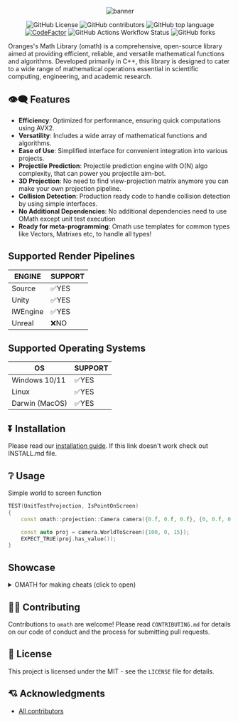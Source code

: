 <div align = center>

![banner](https://github.com/orange-cpp/omath/blob/main/.github/images/banner.png?raw=true)

![GitHub License](https://img.shields.io/github/license/orange-cpp/omath)
![GitHub contributors](https://img.shields.io/github/contributors/orange-cpp/omath)
![GitHub top language](https://img.shields.io/github/languages/top/orange-cpp/omath)
[![CodeFactor](https://www.codefactor.io/repository/github/orange-cpp/omath/badge)](https://www.codefactor.io/repository/github/orange-cpp/omath)
![GitHub Actions Workflow Status](https://img.shields.io/github/actions/workflow/status/orange-cpp/omath/cmake-multi-platform.yml)
![GitHub forks](https://img.shields.io/github/forks/orange-cpp/omath)
</div>

Oranges's Math Library (omath) is a comprehensive, open-source library aimed at providing efficient, reliable, and versatile mathematical functions and algorithms. Developed primarily in C++, this library is designed to cater to a wide range of mathematical operations essential in scientific computing, engineering, and academic research.

## 👁‍🗨 Features
- **Efficiency**: Optimized for performance, ensuring quick computations using AVX2.
- **Versatility**: Includes a wide array of mathematical functions and algorithms.
- **Ease of Use**: Simplified interface for convenient integration into various projects.
- **Projectile Prediction**: Projectile prediction engine with O(N) algo complexity, that can power you projectile aim-bot.
- **3D Projection**: No need to find view-projection matrix anymore you can make your own projection pipeline.
- **Collision Detection**: Production ready code to handle collision detection by using simple interfaces.
- **No Additional Dependencies**: No additional dependencies need to use OMath except unit test execution
- **Ready for meta-programming**: Omath use templates for common types like Vectors, Matrixes etc, to handle all types!

## Supported Render Pipelines
| ENGINE   | SUPPORT |
|----------|---------|
| Source   | ✅YES    |
| Unity    | ✅YES    |
| IWEngine | ✅YES    |
| Unreal   | ❌NO     |

## Supported Operating Systems

| OS             | SUPPORT |
|----------------|---------|
| Windows 10/11  | ✅YES    |
| Linux          | ✅YES    |
| Darwin (MacOS) | ✅YES    |

## ⏬ Installation
Please read our [installation guide](https://github.com/orange-cpp/omath/blob/main/INSTALL.md). If this link doesn't work check out INSTALL.md file.

## ❔ Usage
Simple world to screen function
```c++
TEST(UnitTestProjection, IsPointOnScreen)
{
    const omath::projection::Camera camera({0.f, 0.f, 0.f}, {0, 0.f, 0.f} , {1920.f, 1080.f}, 110.f, 0.1f, 500.f);

    const auto proj = camera.WorldToScreen({100, 0, 15});
    EXPECT_TRUE(proj.has_value());
}
```
## Showcase
<details>
  <summary>OMATH for making cheats (click to open)</summary>

With `omath/projection` module you can achieve simple ESP hack for powered by Source/Unreal/Unity engine games, like [Apex Legends](https://store.steampowered.com/app/1172470/Apex_Legends/).

![banner](https://i.imgur.com/lcJrfcZ.png)
Or for InfinityWard Engine based games. Like Call of Duty Black Ops 2!
![banner](https://i.imgur.com/F8dmdoo.png)
Or create simple trigger bot with embeded traceline from omath::collision::LineTrace
![banner](https://i.imgur.com/fxMjRKo.jpeg)
Or even advanced projectile aimbot
[Watch Video](https://youtu.be/lM_NJ1yCunw?si=5E87OrQMeypxSJ3E)
</details>

## 🫵🏻 Contributing
Contributions to `omath` are welcome! Please read `CONTRIBUTING.md` for details on our code of conduct and the process for submitting pull requests.

## 📜 License
This project is licensed under the MIT - see the `LICENSE` file for details.

## 💘 Acknowledgments
-  [All contributors](https://github.com/orange-cpp/omath/graphs/contributors)
